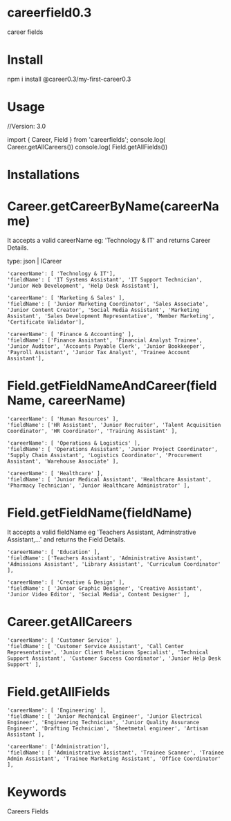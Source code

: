 # careerfield0.3

career fields

# Install

npm i install @career0.3/my-first-career0.3

# Usage

//Version: 3.0

import { Career, Field } from 'careerfields';
console.log( Career.getAllCareers())
console.log( Field.getAllFields())

# Installations

# Career.getCareerByName(careerName)

It accepts a valid careerName eg: 'Technology & IT' and returns Career Details.

type: json | ICareer
    
    'careerName': [ 'Technology & IT'],
    'fieldName': [ 'IT Systems Assistant', 'IT Support Technician', 'Junior Web Development', 'Help Desk Assistant'],
    
    'careerName': [ 'Marketing & Sales' ],
    'fieldName': [ 'Junior Marketing Coordinator', 'Sales Associate', 'Junior Content Creator', 'Social Media Assistant', 'Marketing Assistant', 'Sales Development Representative', 'Member Marketing', 'Certificate Validator'], 

    'careerName': [ 'Finance & Accounting' ],
    'fieldName': ['Finance Assistant', 'Financial Analyst Trainee', 'Junior Auditor', 'Accounts Payable Clerk', 'Junior Bookkeeper', 'Payroll Assistant', 'Junior Tax Analyst', 'Trainee Account Assistant'], 

# Field.getFieldNameAndCareer(fieldName, careerName)

    'careerName': [ 'Human Resources' ],
    'fieldName': ['HR Assistant', 'Junior Recruiter', 'Talent Acquisition Coordinator', 'HR Coordinator', 'Training Assistant' ],

    'careerName': [ 'Operations & Logistics' ],
    'fieldName': [ 'Operations Assistant', 'Junior Project Coordinator', 'Supply Chain Assistant', 'Logistics Coordinator', 'Procurement Assistant', 'Warehouse Associate' ],

    'careerName': [ 'Healthcare' ],
    'fieldName': [ 'Junior Medical Assistant', 'Healthcare Assistant', 'Pharmacy Technician', 'Junior Healthcare Administrator' ],

# Field.getFieldName(fieldName)

It accepts a valid fieldName eg 'Teachers Assistant, Adminstrative Assistant,...' and returns the Field Details.

    'careerName': [ 'Education' ],
    'fieldName': ['Teachers Assistant', 'Administrative Assistant', 'Admissions Assistant', 'Library Assistant', 'Curriculum Coordinator' ],

    'careerName': [ 'Creative & Design' ],
    'fieldName': [ 'Junior Graphic Designer', 'Creative Assistant', 'Junior Video Editor', 'Social Media', Content Designer' ],

# Career.getAllCareers

    'careerName': [ 'Customer Service' ],
    'fieldName': [ 'Customer Service Assistant', 'Call Center Representative', 'Junior Client Relations Specialist', 'Technical Support Assistant', 'Customer Success Coordinator', 'Junior Help Desk Support' ],

# Field.getAllFields
 
    'careerName': [ 'Engineering' ],
    'fieldName': [ 'Junior Mechanical Engineer', 'Junior Electrical Engineer', 'Engineering Technician', 'Junior Quality Assurance Engineer', 'Drafting Technician', 'Sheetmetal engineer', 'Artisan Assistant ],

    'careerName': ['Administration'],
    'fieldName': [ 'Administrative Assistant', 'Trainee Scanner', 'Trainee Admin Assistant', 'Trainee Marketing Assistant', 'Office Coordinator' ],

# Keywords

Careers Fields 

